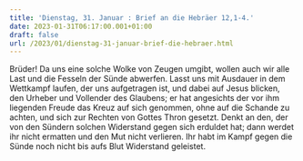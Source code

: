 ```yaml
---
title: 'Dienstag, 31. Januar : Brief an die Hebräer 12,1-4.'
date: 2023-01-31T06:17:00.001+01:00
draft: false
url: /2023/01/dienstag-31-januar-brief-die-hebraer.html
---
```


Brüder! Da uns eine solche Wolke von Zeugen umgibt, wollen auch wir alle Last und die Fesseln der Sünde abwerfen. Lasst uns mit Ausdauer in dem Wettkampf laufen, der uns aufgetragen ist, und dabei auf Jesus blicken, den Urheber und Vollender des Glaubens; er hat angesichts der vor ihm liegenden Freude das Kreuz auf sich genommen, ohne auf die Schande zu achten, und sich zur Rechten von Gottes Thron gesetzt. Denkt an den, der von den Sündern solchen Widerstand gegen sich erduldet hat; dann werdet ihr nicht ermatten und den Mut nicht verlieren. Ihr habt im Kampf gegen die Sünde noch nicht bis aufs Blut Widerstand geleistet.